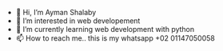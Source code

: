- 👋 Hi, I’m Ayman Shalaby
- 👀 I’m interested in web developement
- 🌱 I’m currently learning web development with python
- 📫 How to reach me.. this is my whatsapp +02 01147050058

<!---
Ayman157s/Ayman157s is a ✨ special ✨ repository because its `README.md` (this file) appears on your GitHub profile.
You can click the Preview link to take a look at your changes.
--->

